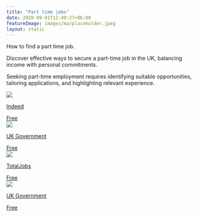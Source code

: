 ```yaml
---
title: "Part time jobs"
date: 2020-09-01T12:49:27+06:00
featureImage: images/ma/placeholder.jpeg
layout: static
---
```


How to find a part time job.

Discover effective ways to secure a part-time job in the UK, balancing income with personal commitments.

Seeking part-time employment requires identifying suitable opportunities, tailoring applications, and highlighting relevant experience.

<a class="ma-link" href="https://uk.indeed.com/career-advice/finding-a-job/how-to-find-part-time-job"><div class="ma-card ma-card-Learning"><div class="ma-icon"><img src ="/images/icon-check.png"/></div><div class="ma-name"><p>Indeed</p></div><div class="ma-paid-text"><span>Free </span></div></div></a><a class="ma-link" href="https://www.gov.uk/find-a-job"><div class="ma-card ma-card-Learning"><div class="ma-icon"><img src ="/images/icon-check.png"/></div><div class="ma-name"><p>UK Government</p></div><div class="ma-paid-text"><span>Free </span></div></div></a><a class="ma-link" href="https://www.totaljobs.com/advice/going-part-time"><div class="ma-card ma-card-Learning"><div class="ma-icon"><img src ="/images/icon-check.png"/></div><div class="ma-name"><p>TotalJobs</p></div><div class="ma-paid-text"><span>Free </span></div></div></a><a class="ma-link" href="https://www.gov.uk/part-time-worker-rights"><div class="ma-card ma-card-Learning"><div class="ma-icon"><img src ="/images/icon-check.png"/></div><div class="ma-name"><p>UK Government</p></div><div class="ma-paid-text"><span>Free </span></div></div></a>  

<br/><br/>






